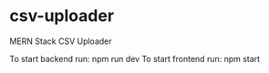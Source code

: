 # csv-uploader
MERN Stack CSV Uploader

To start backend run: npm run dev
To start frontend run: npm start
